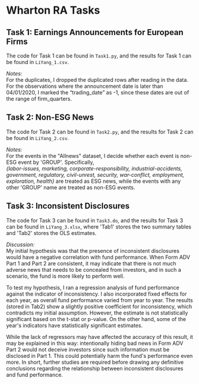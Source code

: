 # Wharton RA Tasks
## Task 1: Earnings Announcements for European Firms
The code for Task 1 can be found in `Task1.py`, and the results for Task 1 can be found in `LiYang_1.csv`.  

*Notes:*  
For the duplicates, I dropped the duplicated rows after reading in the data.  
For the observations where the announcement date is later than 04/01/2020, I marked the “trading_date” as -1, since these dates are out of the range of firm_quarters.  

## Task 2: Non-ESG News
The code for Task 2 can be found in `Task2.py`, and the results for Task 2 can be found in `LiYang_2.csv`.  

*Notes:*  
For the events in the "Allnews" dataset, I decide whether each event is non-ESG event by 'GROUP'. Specifically,  
*{labor-issues, marketing, corporate-responsibility, industrial-accidents, government, regulatory, civil-unrest, security, war-conflict, employment, exploration, health}* are treated as ESG news, while the events with any other 'GROUP' name are treated as non-ESG events.

## Task 3: Inconsistent Disclosures
The code for Task 3 can be found in `Task3.do`, and the results for Task 3 can be found in `LiYang_3.xlsx`, where 'Tab1' stores the two summary tables and 'Tab2' stores the OLS estimates.  

*Discussion:*  
My initial hypothesis was that the presence of inconsistent disclosures would have a negative correlation with fund performance. When Form ADV Part 1 and Part 2 are consistent, it may indicate that there is not much adverse news that needs to be concealed from investors, and in such a scenario, the fund is more likely to perform well.  

To test my hypothesis, I ran a regression analysis of fund performance against the indicator of inconsistency. I also incorporated fixed effects for each year, as overall fund performance varied from year to year. The results (stored in Tab2) show a slightly positive coefficient for inconsistency, which contradicts my initial assumption. However, the estimate is not statistically significant based on the t-stat or p-value. On the other hand, some of the year's indicators have statistically significant estimates.  

While the lack of regressors may have affected the accuracy of this result, it may be explained in this way: intentionally hiding bad news in Form ADV Part 2 would not deceive investors since such information must be disclosed in Part 1. This could potentially harm the fund's performance even more. In short, further studies are required before drawing any definitive conclusions regarding the relationship between inconsistent disclosures and fund performance.
